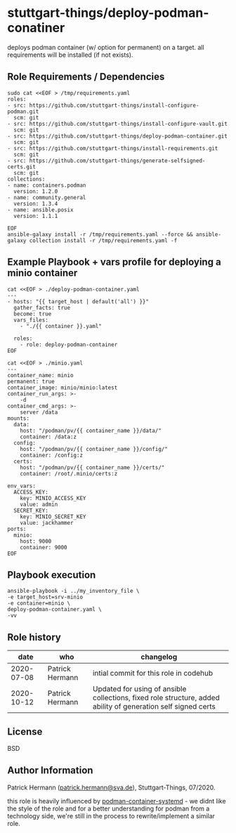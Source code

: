 stuttgart-things/deploy-podman-conatiner
=======================

deploys podman container (w/ option for permanent) on a target. all requirements will be installed (if not exists).


Role Requirements / Dependencies
--------------------------------

```
sudo cat <<EOF > /tmp/requirements.yaml
roles:
- src: https://github.com/stuttgart-things/install-configure-podman.git
  scm: git
- src: https://github.com/stuttgart-things/install-configure-vault.git
  scm: git
- src: https://github.com/stuttgart-things/deploy-podman-container.git
  scm: git
- src: https://github.com/stuttgart-things/install-requirements.git
  scm: git
- src: https://github.com/stuttgart-things/generate-selfsigned-certs.git
  scm: git
collections:
- name: containers.podman
  version: 1.2.0
- name: community.general 
  version: 1.3.4
- name: ansible.posix
  version: 1.1.1

EOF
ansible-galaxy install -r /tmp/requirements.yaml --force && ansible-galaxy collection install -r /tmp/requirements.yaml -f
```

Example Playbook + vars profile for deploying a minio container 
---------------------------------------------------------------

```
cat <<EOF > ./deploy-podman-container.yaml
---
- hosts: "{{ target_host | default('all') }}"
  gather_facts: true
  become: true
  vars_files:
    - "./{{ container }}.yaml"

  roles:
    - role: deploy-podman-container
EOF

cat <<EOF > ./minio.yaml
---
container_name: minio
permanent: true
container_image: minio/minio:latest
container_run_args: >-
    -d
container_cmd_args: >-
    server /data
mounts:
  data:
    host: "/podman/pv/{{ container_name }}/data/"  
    container: /data:z
  config:
    host: "/podman/pv/{{ container_name }}/config/"
    container: /config:z
  certs:
    host: "/podman/pv/{{ container_name }}/certs/"
    container: /root/.minio/certs:z

env_vars:
  ACCESS_KEY:
    key: MINIO_ACCESS_KEY
    value: admin
  SECRET_KEY:
    key: MINIO_SECRET_KEY
    value: jackhammer
ports:
  minio:
    host: 9000
    container: 9000
EOF
```

Playbook execution
---------------------------------------------------------------
```
ansible-playbook -i ../my_inventory_file \
-e target_host=srv-minio
-e container=minio \
deploy-podman-container.yaml \
-vv
```

Role history
----------------
| date  | who | changelog |
|---|---|---|
|2020-07-08  | Patrick Hermann | intial commit for this role in codehub
|2020-10-12   | Patrick Hermann | Updated for using of ansible collections, fixed role structure, added ability of generation self signed certs

License
-------

BSD

Author Information
------------------

Patrick Hermann (patrick.hermann@sva.de), Stuttgart-Things, 07/2020.

this role is heavily influenced by [podman-container-systemd](https://github.com/ikke-t/podman-container-systemd) - we didnt like the style of the role and for a better understanding for podman from a technology side, we're still in the process to rewrite/implement a similar role. 
